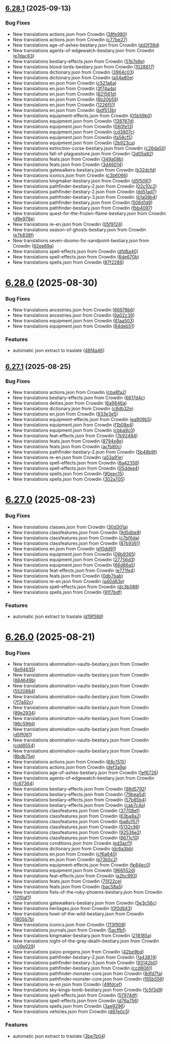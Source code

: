 ## [6.28.1](https://github.com/allnnde/pf2e-esp-translation/compare/v6.28.0...v6.28.1) (2025-09-13)


### Bug Fixes

* New translations actions.json from Crowdin ([38fe980](https://github.com/allnnde/pf2e-esp-translation/commit/38fe980b85bef7c096c392c07a4ade08815b2d50))
* New translations actions.json from Crowdin ([c77be27](https://github.com/allnnde/pf2e-esp-translation/commit/c77be2717006737e9f262569686b582b43422cf9))
* New translations age-of-ashes-bestiary.json from Crowdin ([dd3f38d](https://github.com/allnnde/pf2e-esp-translation/commit/dd3f38d905795519361d10d5c8f1439413648692))
* New translations agents-of-edgewatch-bestiary.json from Crowdin ([e7dac83](https://github.com/allnnde/pf2e-esp-translation/commit/e7dac83f0faadfadadd3185f81c169285aaa97ca))
* New translations bestiary-effects.json from Crowdin ([51b7e8e](https://github.com/allnnde/pf2e-esp-translation/commit/51b7e8e7426a504da2ec531dc272ee0351978216))
* New translations blood-lords-bestiary.json from Crowdin ([1028817](https://github.com/allnnde/pf2e-esp-translation/commit/1028817974430aef087118b2b451eb7201d7bccd))
* New translations dictionary.json from Crowdin ([3964c03](https://github.com/allnnde/pf2e-esp-translation/commit/3964c035c68b1bff558e79f6d26702bbd0c2d633))
* New translations dictionary.json from Crowdin ([a04a80e](https://github.com/allnnde/pf2e-esp-translation/commit/a04a80e55312e4493e6dd63e8911e10d079c4b12))
* New translations en.json from Crowdin ([c521a6a](https://github.com/allnnde/pf2e-esp-translation/commit/c521a6a8f694c4eabaa109c10b22d50c20387fdf))
* New translations en.json from Crowdin ([3f74ada](https://github.com/allnnde/pf2e-esp-translation/commit/3f74ada814782ffd0b79c37f07fc5f8a27970a32))
* New translations en.json from Crowdin ([821561d](https://github.com/allnnde/pf2e-esp-translation/commit/821561d3580fd2e6ee6185fb5225353d292cbbcf))
* New translations en.json from Crowdin ([6b20b59](https://github.com/allnnde/pf2e-esp-translation/commit/6b20b59f596c7c1ebff8492a6d282ef7c61f5e18))
* New translations en.json from Crowdin ([1226f51](https://github.com/allnnde/pf2e-esp-translation/commit/1226f5128f8501c1bc04cfe72ca7096741e8ffb7))
* New translations en.json from Crowdin ([bdf513b](https://github.com/allnnde/pf2e-esp-translation/commit/bdf513b97218b6c1ccbb1bc35b4e3f9a6788a3c8))
* New translations equipment-effects.json from Crowdin ([05b59b0](https://github.com/allnnde/pf2e-esp-translation/commit/05b59b04549bc971fb397b54c91a7bff883f0ba8))
* New translations equipment.json from Crowdin ([138767d](https://github.com/allnnde/pf2e-esp-translation/commit/138767d401a516bbe5cf11de773f1e9e8a9b91a5))
* New translations equipment.json from Crowdin ([060fe13](https://github.com/allnnde/pf2e-esp-translation/commit/060fe13284490e66ac3e877fedfd023a8484cef4))
* New translations equipment.json from Crowdin ([cd3807c](https://github.com/allnnde/pf2e-esp-translation/commit/cd3807c88111c3c9056a81569acc94aca9ebb710))
* New translations equipment.json from Crowdin ([fa58cf5](https://github.com/allnnde/pf2e-esp-translation/commit/fa58cf5622639b5fbba0743781b211f114ae1af6))
* New translations equipment.json from Crowdin ([2b923ca](https://github.com/allnnde/pf2e-esp-translation/commit/2b923ca85ab044aa8393a32ce9d7fa04f0aa797e))
* New translations extinction-curse-bestiary.json from Crowdin ([c26da50](https://github.com/allnnde/pf2e-esp-translation/commit/c26da50815010c35e2f18be55cbf55a6208a7138))
* New translations fall-of-plaguestone.json from Crowdin ([3d05a82](https://github.com/allnnde/pf2e-esp-translation/commit/3d05a8299d7963db3aa5c7876ea4c5620666df2f))
* New translations feats.json from Crowdin ([349a08b](https://github.com/allnnde/pf2e-esp-translation/commit/349a08beffe727d91291e4509c25146434bc5e64))
* New translations feats.json from Crowdin ([3d46014](https://github.com/allnnde/pf2e-esp-translation/commit/3d460148301f801a9decd6f6ef954b537672232f))
* New translations gatewalkers-bestiary.json from Crowdin ([b32dcfd](https://github.com/allnnde/pf2e-esp-translation/commit/b32dcfdc8424546c8d4c8efa10b2f391fddd0d4b))
* New translations iconics.json from Crowdin ([c3b6066](https://github.com/allnnde/pf2e-esp-translation/commit/c3b6066a87fe9d205327ba1ccac34a317f28e03b))
* New translations kingmaker-bestiary.json from Crowdin ([d5f5061](https://github.com/allnnde/pf2e-esp-translation/commit/d5f5061ef42c3d3253194ac700ebf66a9105eaf4))
* New translations pathfinder-bestiary-2.json from Crowdin ([02c10c2](https://github.com/allnnde/pf2e-esp-translation/commit/02c10c281b24ec46f64aa1e27f857c593f006489))
* New translations pathfinder-bestiary-2.json from Crowdin ([dd51ad7](https://github.com/allnnde/pf2e-esp-translation/commit/dd51ad7deb7a9460ccb4e54713a612a53eb94a09))
* New translations pathfinder-bestiary-3.json from Crowdin ([b1a08b4](https://github.com/allnnde/pf2e-esp-translation/commit/b1a08b467c2d39d0d84df9b57645441d482c85eb))
* New translations pathfinder-bestiary.json from Crowdin ([506d1d9](https://github.com/allnnde/pf2e-esp-translation/commit/506d1d9d3effe5b437fec15d4f2b62f443a07148))
* New translations pathfinder-bestiary.json from Crowdin ([fbb4097](https://github.com/allnnde/pf2e-esp-translation/commit/fbb4097379f67aa3da52d72c5be059396b83408b))
* New translations quest-for-the-frozen-flame-bestiary.json from Crowdin ([d9e978e](https://github.com/allnnde/pf2e-esp-translation/commit/d9e978ee6eebe29c3d8473ea4ad0247c02279eb4))
* New translations re-en.json from Crowdin ([05f9124](https://github.com/allnnde/pf2e-esp-translation/commit/05f9124766ee40c8d93d241d5403679b4ba513e2))
* New translations season-of-ghosts-bestiary.json from Crowdin ([e7b838f](https://github.com/allnnde/pf2e-esp-translation/commit/e7b838f95aff922a90edfbc0511971379f9cc70d))
* New translations seven-dooms-for-sandpoint-bestiary.json from Crowdin ([62ee89a](https://github.com/allnnde/pf2e-esp-translation/commit/62ee89a387f5c9692682011afdfed4d0129e49e4))
* New translations spell-effects.json from Crowdin ([dfd8a40](https://github.com/allnnde/pf2e-esp-translation/commit/dfd8a4039891df69078de11a492559be0ab38970))
* New translations spell-effects.json from Crowdin ([6de670b](https://github.com/allnnde/pf2e-esp-translation/commit/6de670b5dd1d27f83fad2933792b52c77dd9f6fc))
* New translations spells.json from Crowdin ([87f2286](https://github.com/allnnde/pf2e-esp-translation/commit/87f2286e2c6acd4e6fd3630e7f7c90735c9262ac))



# [6.28.0](https://github.com/allnnde/pf2e-esp-translation/compare/v6.27.1...v6.28.0) (2025-08-30)


### Bug Fixes

* New translations ancestries.json from Crowdin ([66978b6](https://github.com/allnnde/pf2e-esp-translation/commit/66978b65264aadd6d7be10ae990597b57d32c16d))
* New translations ancestries.json from Crowdin ([9a02c39](https://github.com/allnnde/pf2e-esp-translation/commit/9a02c398b97929b0171750cb82a4177c89d8a3d9))
* New translations equipment.json from Crowdin ([61aa503](https://github.com/allnnde/pf2e-esp-translation/commit/61aa503616fcecdac391eb703a7e46e10d62e54c))
* New translations equipment.json from Crowdin ([64deb51](https://github.com/allnnde/pf2e-esp-translation/commit/64deb51196b9c15cc8a0b1c8b392b187e77cc3d5))


### Features

* automatic json extract to traslate ([48f4a46](https://github.com/allnnde/pf2e-esp-translation/commit/48f4a46336ba0cc100e94d21fe2b67b2f0f83953))



## [6.27.1](https://github.com/allnnde/pf2e-esp-translation/compare/v6.27.0...v6.27.1) (2025-08-25)


### Bug Fixes

* New translations actions.json from Crowdin ([cba8fa2](https://github.com/allnnde/pf2e-esp-translation/commit/cba8fa28385bb9c78b5d6fd3d1fe43254f28dc79))
* New translations bestiary-effects.json from Crowdin ([6617d4c](https://github.com/allnnde/pf2e-esp-translation/commit/6617d4c2006281155b8ea53027ba4b49f402e427))
* New translations deities.json from Crowdin ([6a9846a](https://github.com/allnnde/pf2e-esp-translation/commit/6a9846a4e4f6249612fd0af5ce820628251a0ac0))
* New translations dictionary.json from Crowdin ([c8db32e](https://github.com/allnnde/pf2e-esp-translation/commit/c8db32ef4112a86c15f48043fe92b147f6ea065c))
* New translations en.json from Crowdin ([933e3e5](https://github.com/allnnde/pf2e-esp-translation/commit/933e3e57f91dbdd3701d8c78bed19eefea1054b0))
* New translations equipment-effects.json from Crowdin ([ea909b5](https://github.com/allnnde/pf2e-esp-translation/commit/ea909b5b768710069964ae21a5fb6aaf13872473))
* New translations equipment.json from Crowdin ([f1b08e4](https://github.com/allnnde/pf2e-esp-translation/commit/f1b08e49386e9189f5fd862733d2b6f50c03f89e))
* New translations equipment.json from Crowdin ([cbba9c0](https://github.com/allnnde/pf2e-esp-translation/commit/cbba9c0ac2173b49de1994ec219722bfaf3720a7))
* New translations feat-effects.json from Crowdin ([7b92484](https://github.com/allnnde/pf2e-esp-translation/commit/7b92484085e9d89b050a084ef7edb6f4c6cfeb19))
* New translations feats.json from Crowdin ([8794e8e](https://github.com/allnnde/pf2e-esp-translation/commit/8794e8e8b7c668d805d29ce6cadb9003fe4afb99))
* New translations feats.json from Crowdin ([acfb80c](https://github.com/allnnde/pf2e-esp-translation/commit/acfb80cbb2021afb168d6941dc78b77f1a99d71b))
* New translations pathfinder-bestiary-2.json from Crowdin ([5b48b9f](https://github.com/allnnde/pf2e-esp-translation/commit/5b48b9f8f3f1d7c3b37732d56011a8ee6e0b96e5))
* New translations re-en.json from Crowdin ([a53a91e](https://github.com/allnnde/pf2e-esp-translation/commit/a53a91e565393fa20c6e51a34e2bd91e089d8dcd))
* New translations spell-effects.json from Crowdin ([8a42358](https://github.com/allnnde/pf2e-esp-translation/commit/8a42358d80cfcd6a8b42d59cadd8c42f59b74cd3))
* New translations spell-effects.json from Crowdin ([05ddee4](https://github.com/allnnde/pf2e-esp-translation/commit/05ddee413ccde77061505f161acf268674462ba0))
* New translations spells.json from Crowdin ([90eec15](https://github.com/allnnde/pf2e-esp-translation/commit/90eec15df84a25269ceddb4d8e030667f835b528))
* New translations spells.json from Crowdin ([302a705](https://github.com/allnnde/pf2e-esp-translation/commit/302a70562f079e15ed625feedfe3804521311d31))



# [6.27.0](https://github.com/allnnde/pf2e-esp-translation/compare/v6.26.0...v6.27.0) (2025-08-23)


### Bug Fixes

* New translations classes.json from Crowdin ([30d301a](https://github.com/allnnde/pf2e-esp-translation/commit/30d301abebe6abb11adcf541913571b8a20e73bd))
* New translations classfeatures.json from Crowdin ([9d5dbe8](https://github.com/allnnde/pf2e-esp-translation/commit/9d5dbe8c493689ba2465fa391b952f5339c8184e))
* New translations classfeatures.json from Crowdin ([c7bf6da](https://github.com/allnnde/pf2e-esp-translation/commit/c7bf6dab2dbd9eefb4b6b816389aabc4ddb9e7ca))
* New translations classfeatures.json from Crowdin ([87b9361](https://github.com/allnnde/pf2e-esp-translation/commit/87b9361b0c4156c829692133d90cac44122f933b))
* New translations en.json from Crowdin ([e10dd91](https://github.com/allnnde/pf2e-esp-translation/commit/e10dd911279abceb54495cc6c4e8f603b537e5b1))
* New translations equipment.json from Crowdin ([08b9365](https://github.com/allnnde/pf2e-esp-translation/commit/08b936536f1a380eb5a2d91cb39cdcc6b0ea85c8))
* New translations equipment.json from Crowdin ([27756d3](https://github.com/allnnde/pf2e-esp-translation/commit/27756d33515c0bb0e420d530fd915e7cddfa38e0))
* New translations equipment.json from Crowdin ([66d86a5](https://github.com/allnnde/pf2e-esp-translation/commit/66d86a5e1b47f21f023d6ce365528d8315bb5f0f))
* New translations feat-effects.json from Crowdin ([e771fe4](https://github.com/allnnde/pf2e-esp-translation/commit/e771fe4bb3b8c11cb066655cc9b3a054f04926c0))
* New translations feats.json from Crowdin ([0db7bab](https://github.com/allnnde/pf2e-esp-translation/commit/0db7bab11c6e8b9779f38d44b08c9b663ffbc8a8))
* New translations re-en.json from Crowdin ([a40d83e](https://github.com/allnnde/pf2e-esp-translation/commit/a40d83e8a3fc70a688186ab3fd0089c1c9b28efc))
* New translations spell-effects.json from Crowdin ([dc3b088](https://github.com/allnnde/pf2e-esp-translation/commit/dc3b088522d7dcc7c5fe8478ac47f917c17f9ad9))
* New translations spells.json from Crowdin ([91f7bdf](https://github.com/allnnde/pf2e-esp-translation/commit/91f7bdf4f71284553aacf3743e2785b77b5975cc))


### Features

* automatic json extract to traslate ([d19f588](https://github.com/allnnde/pf2e-esp-translation/commit/d19f5884d1b3a5f312e43bba4d8b29b4c9cb12ad))



# [6.26.0](https://github.com/allnnde/pf2e-esp-translation/compare/v6.25.0...v6.26.0) (2025-08-21)


### Bug Fixes

* New translations abomination-vaults-bestiary.json from Crowdin ([8e94635](https://github.com/allnnde/pf2e-esp-translation/commit/8e9463503ba542bf63847e06c2a2280d4db5cb09))
* New translations abomination-vaults-bestiary.json from Crowdin ([884649b](https://github.com/allnnde/pf2e-esp-translation/commit/884649b13cf2599aafdecce94b4ba8841be3a691))
* New translations abomination-vaults-bestiary.json from Crowdin ([5520884](https://github.com/allnnde/pf2e-esp-translation/commit/55208845d6bc1db3eed1777b423ae8e98898e4da))
* New translations abomination-vaults-bestiary.json from Crowdin ([7f7a92c](https://github.com/allnnde/pf2e-esp-translation/commit/7f7a92c0de235fecfcba2a6206e5869e1d6a6262))
* New translations abomination-vaults-bestiary.json from Crowdin ([89e2934](https://github.com/allnnde/pf2e-esp-translation/commit/89e2934e0e30cf6b3d1bbeb6680fbe1536417615))
* New translations abomination-vaults-bestiary.json from Crowdin ([96c599d](https://github.com/allnnde/pf2e-esp-translation/commit/96c599d1cbc289ce079f29eb9c2f115892c910f8))
* New translations abomination-vaults-bestiary.json from Crowdin ([d5ff061](https://github.com/allnnde/pf2e-esp-translation/commit/d5ff061d9aa22941e6b41a99fa7a2bb59983f9d6))
* New translations abomination-vaults-bestiary.json from Crowdin ([cdd8554](https://github.com/allnnde/pf2e-esp-translation/commit/cdd8554d8d6d65e3c300f252e364220999b34d39))
* New translations abomination-vaults-bestiary.json from Crowdin ([8bdb75e](https://github.com/allnnde/pf2e-esp-translation/commit/8bdb75e399925746d1ea36640b0cccad32db82b0))
* New translations actions.json from Crowdin ([68c1515](https://github.com/allnnde/pf2e-esp-translation/commit/68c1515d0a37a703e6bc99cf3e664b9ee877710e))
* New translations actions.json from Crowdin ([def3a9a](https://github.com/allnnde/pf2e-esp-translation/commit/def3a9a1e22b7dacecebcfad16b113651243b1c0))
* New translations age-of-ashes-bestiary.json from Crowdin ([1ef6726](https://github.com/allnnde/pf2e-esp-translation/commit/1ef672625f3c4727ba9c64445b781889a97fe8e1))
* New translations agents-of-edgewatch-bestiary.json from Crowdin ([fc67364](https://github.com/allnnde/pf2e-esp-translation/commit/fc67364b1031fff0ab87597e32901475fd0a0e59))
* New translations bestiary-effects.json from Crowdin ([98d5792](https://github.com/allnnde/pf2e-esp-translation/commit/98d5792d8606103cd310cc0d530be1fff4c2b08b))
* New translations bestiary-effects.json from Crowdin ([79bea5d](https://github.com/allnnde/pf2e-esp-translation/commit/79bea5d2f6678a4ba21003a0de273c24f062a2ee))
* New translations bestiary-effects.json from Crowdin ([57b85b4](https://github.com/allnnde/pf2e-esp-translation/commit/57b85b4faec11618242271a17f82e08813949d58))
* New translations bestiary-effects.json from Crowdin ([cab7c4a](https://github.com/allnnde/pf2e-esp-translation/commit/cab7c4a932b2a83818942ddc147953037176f150))
* New translations classfeatures.json from Crowdin ([37708ef](https://github.com/allnnde/pf2e-esp-translation/commit/37708ef4be5512b7badc1fc90a75cee48462ee9f))
* New translations classfeatures.json from Crowdin ([63ba8a2](https://github.com/allnnde/pf2e-esp-translation/commit/63ba8a2d62a0136bcffc21972c20685050ad6b77))
* New translations classfeatures.json from Crowdin ([ba8cf57](https://github.com/allnnde/pf2e-esp-translation/commit/ba8cf57c5b142d0ceff07722fe869199f958abc1))
* New translations classfeatures.json from Crowdin ([5132c96](https://github.com/allnnde/pf2e-esp-translation/commit/5132c96b14132ac2e2ad873e8df55f1ae2bd480f))
* New translations classfeatures.json from Crowdin ([92536e2](https://github.com/allnnde/pf2e-esp-translation/commit/92536e26a22f97bece000cc2571bfd66cff9a934))
* New translations classfeatures.json from Crowdin ([8671c10](https://github.com/allnnde/pf2e-esp-translation/commit/8671c10f6a89cafcbc6cfbf8f2c084720756cc01))
* New translations conditions.json from Crowdin ([ed3acf1](https://github.com/allnnde/pf2e-esp-translation/commit/ed3acf18fb9b513e62c286cb80b8e30a56fc6b51))
* New translations dictionary.json from Crowdin ([dc6a3bb](https://github.com/allnnde/pf2e-esp-translation/commit/dc6a3bba29bd1b0b620a3e78a6050d3431b8cd6a))
* New translations en.json from Crowdin ([cf6a640](https://github.com/allnnde/pf2e-esp-translation/commit/cf6a64027e4e51358b04fe1c7e0c2e8a0673df85))
* New translations en.json from Crowdin ([e73b5c2](https://github.com/allnnde/pf2e-esp-translation/commit/e73b5c2e9b5d0e1daded3d63e732d57e9eeefc2a))
* New translations equipment-effects.json from Crowdin ([fe84ec0](https://github.com/allnnde/pf2e-esp-translation/commit/fe84ec07f7f09bc36682dba5ebac2cfa70a3af23))
* New translations equipment.json from Crowdin ([966552d](https://github.com/allnnde/pf2e-esp-translation/commit/966552dfa44afb41e0167672e5b0d21cda0ad722))
* New translations feat-effects.json from Crowdin ([a2bc993](https://github.com/allnnde/pf2e-esp-translation/commit/a2bc993cf02d1504e53b9b1615b2cda6068b6f40))
* New translations feats.json from Crowdin ([75f22ce](https://github.com/allnnde/pf2e-esp-translation/commit/75f22cea8bdfaf1e764feeba2f72303fa17f033b))
* New translations feats.json from Crowdin ([bac58a5](https://github.com/allnnde/pf2e-esp-translation/commit/bac58a5651c4d0183c25f5a57410bc16080f845b))
* New translations fists-of-the-ruby-phoenix-bestiary.json from Crowdin ([12f0af1](https://github.com/allnnde/pf2e-esp-translation/commit/12f0af1f1cadfd68dfc6cd83b4da07397f1c914d))
* New translations gatewalkers-bestiary.json from Crowdin ([5e3c56c](https://github.com/allnnde/pf2e-esp-translation/commit/5e3c56cf10cdadfe2966fe2e3b4701f70aaa9e5d))
* New translations heritages.json from Crowdin ([0f0d843](https://github.com/allnnde/pf2e-esp-translation/commit/0f0d8430cde9be170ef140a89e9af5519e371e2b))
* New translations howl-of-the-wild-bestiary.json from Crowdin ([1805b7b](https://github.com/allnnde/pf2e-esp-translation/commit/1805b7be5dafc3d5510211c1a5fd1b9b456a6291))
* New translations iconics.json from Crowdin ([7f3f908](https://github.com/allnnde/pf2e-esp-translation/commit/7f3f908cfb22401fd189ab9c43fcf55140f5bb25))
* New translations journals.json from Crowdin ([5acffbf](https://github.com/allnnde/pf2e-esp-translation/commit/5acffbf507dab68893bcfeed4e5995ba3e1e9929))
* New translations kingmaker-bestiary.json from Crowdin ([218185a](https://github.com/allnnde/pf2e-esp-translation/commit/218185a229f38a196a75d702e01fd3daf463ad13))
* New translations night-of-the-gray-death-bestiary.json from Crowdin ([c09e029](https://github.com/allnnde/pf2e-esp-translation/commit/c09e02947c2301a7778fffa4034f08effb38506d))
* New translations paizo-pregens.json from Crowdin ([42be9bd](https://github.com/allnnde/pf2e-esp-translation/commit/42be9bd5bb4dc9d9ebd069237c3d3feb5d75e9aa))
* New translations pathfinder-bestiary-2.json from Crowdin ([1a43874](https://github.com/allnnde/pf2e-esp-translation/commit/1a4387434cf0790c5a5f823931de041d6f23fee4))
* New translations pathfinder-bestiary-3.json from Crowdin ([93142b0](https://github.com/allnnde/pf2e-esp-translation/commit/93142b047898ce4d1b1ca542628845ed97587188))
* New translations pathfinder-bestiary.json from Crowdin ([ccd6081](https://github.com/allnnde/pf2e-esp-translation/commit/ccd6081489d1eacefc1496ad2cb9b91b954f32e2))
* New translations pathfinder-monster-core.json from Crowdin ([8dfd7fa](https://github.com/allnnde/pf2e-esp-translation/commit/8dfd7faff9f8931e3f4780c451b985c3c5ed54aa))
* New translations pathfinder-monster-core.json from Crowdin ([f85b556](https://github.com/allnnde/pf2e-esp-translation/commit/f85b556d5dd582772969183bdefd0335acb61300))
* New translations re-en.json from Crowdin ([49fdcef](https://github.com/allnnde/pf2e-esp-translation/commit/49fdcef5354c0c7d3b2a3aff45e170756f747406))
* New translations sky-kings-tomb-bestiary.json from Crowdin ([1c5f3d9](https://github.com/allnnde/pf2e-esp-translation/commit/1c5f3d963854ab4f5f98b7dcb3248498e1d1d111))
* New translations spell-effects.json from Crowdin ([57974df](https://github.com/allnnde/pf2e-esp-translation/commit/57974df301153c6cc781e64194e54568efb4caf6))
* New translations spell-effects.json from Crowdin ([d76a756](https://github.com/allnnde/pf2e-esp-translation/commit/d76a7567c604a756d6ea806f29e44d222fd4fa78))
* New translations spells.json from Crowdin ([3ae9296](https://github.com/allnnde/pf2e-esp-translation/commit/3ae92963c7bc48b9a7e9b62b42623cba1d94d362))
* New translations vehicles.json from Crowdin ([d87e0c5](https://github.com/allnnde/pf2e-esp-translation/commit/d87e0c51396325c0c207b3464980cddd0382ab28))


### Features

* automatic json extract to traslate ([3be7b04](https://github.com/allnnde/pf2e-esp-translation/commit/3be7b047ad9bdb8eb4a29b184a587c0861b53a5f))




